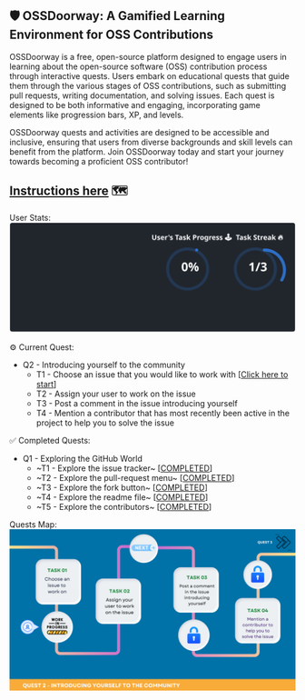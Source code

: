 ## 🛡️ OSSDoorway: A Gamified Learning Environment for OSS Contributions

OSSDoorway is a free, open-source platform designed to engage users in learning about the open-source software (OSS) contribution process through interactive quests. Users embark on educational quests that guide them through the various stages of OSS contributions, such as submitting pull requests, writing documentation, and solving issues. Each quest is designed to be both informative and engaging, incorporating game elements like progression bars, XP, and levels.

OSSDoorway quests and activities are designed to be accessible and inclusive, ensuring that users from diverse backgrounds and skill levels can benefit from the platform. Join OSSDoorway today and start your journey towards becoming a proficient OSS contributor!

**[Instructions here](https://github.com/caiton1/OSS-Doorway/blob/main/instructions.md)** 🗺️
---

User Stats:<br>
  ![User Draft Stats](/userCards/draft-1725144838936.svg?)

⚙️ Current Quest: 
  - Q2 - Introducing yourself to the community
    - T1 - Choose an issue that you would like to work with [[Click here to start](https://github.com/connman4027/test-repo/issues/21)]
    - T2 - Assign your user to work on the issue
    - T3 - Post a comment in the issue introducing yourself
    - T4 - Mention a contributor that has most recently been active in the project to help you to solve the issue

✅ Completed Quests: 
  - Q1 - Exploring the GitHub World
    - ~T1 - Explore the issue tracker~ [[COMPLETED](https://github.com/connman4027/test-repo/issues/16)]
    - ~T2 - Explore the pull-request menu~ [[COMPLETED](https://github.com/connman4027/test-repo/issues/17)]
    - ~T3 - Explore the fork button~ [[COMPLETED](https://github.com/connman4027/test-repo/issues/18)]
    - ~T4 - Explore the readme file~ [[COMPLETED](https://github.com/connman4027/test-repo/issues/19)]
    - ~T5 - Explore the contributors~ [[COMPLETED](https://github.com/connman4027/test-repo/issues/20)]

Quests Map:
![Quest Map](https://github.com/RESHAPELab/OSS-Doorway/blob/main/map/Q2T1.png)